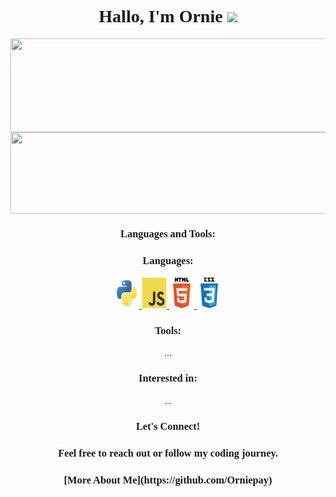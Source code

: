 <h1 style="font-family: Times New Roman, sans-serif;" align="center">Hallo, I'm Ornie <a href="https://avipatilweb.ml/"><img src="https://github.com/KenanGain/KenanGain/blob/main/icons/wave.gif" width="48"></a> </h1>

<a href="https://github.com/Orniepay/github-readme-stats">
  <img height=150 width=2000 align="center" src="https://github-readme-stats.vercel.app/api?username=Orniepay&theme=github_dark_dimmed&show_icons=true"/>
</a> 

<a href="https://github.com/Orniepay/convoychat">
  <img height=130 width=1000 align="center" src="https://github-readme-stats.vercel.app/api/top-langs/?username=Orniepay&theme=github_dark_dimmed&layout=compact"/>
</a>


<h3 style="font-family: Times New Roman, sans-serif;" align="center">Languages and Tools:</h3>

<h3 style="font-family: Times New Roman, sans-serif;" align="center">Languages:</h3>
<p align="center"> 
<a href="https://www.python.org/" target="_blank" rel="noreferrer"> <img src="https://raw.githubusercontent.com/devicons/devicon/master/icons/python/python-original.svg" alt="python" width="40" height="50"/> </a>
<a href="https://developer.mozilla.org/en-US/docs/Web/JavaScript" target="_blank" rel="noreferrer"> <img src="https://raw.githubusercontent.com/devicons/devicon/master/icons/javascript/javascript-original.svg" alt="javascript" width="40" height="50"/> </a>
<a href="https://developer.mozilla.org/en-US/docs/Web/Guide/HTML/HTML5" target="_blank" rel="noreferrer"> <img src="https://raw.githubusercontent.com/devicons/devicon/master/icons/html5/html5-original-wordmark.svg" alt="html5" width="40" height="50"/> </a>
<a href="https://www.w3schools.com/css/" target="_blank" rel="noreferrer"> <img src="https://raw.githubusercontent.com/devicons/devicon/master/icons/css3/css3-original-wordmark.svg" alt="css3" width="40" height="50"/> </a>
<!-- <a href="https://tailwindcss.com/" target="_blank" rel="noreferrer"> <img src="https://raw.githubusercontent.com/devicons/devicon/master/icons/tailwindcss/tailwindcss-plain.svg" alt="tailwind" width="40" height="50"/> </a> -->
</p>

<h3 style="font-family: Times New Roman, sans-serif;" align="center">Tools:</h3>
<p align="center"> 
<!-- Add the tools here in the same format as the languages --> ...
</p>

<h3 style="font-family: Times New Roman, sans-serif;" align="center">Interested in:</h3>
<p align="center"> 
<!-- Add the interests here in the same format as the languages --> ...
</p>

<h3 style="font-family: Times New Roman, sans-serif;" align="center">Let's Connect!</h3>
<h3 style="font-family: Times New Roman, sans-serif;" align="center">Feel free to reach out or follow my coding journey.</h3>
<h3 style="font-family: Times New Roman, sans-serif;" align="center">[More About Me](https://github.com/Orniepay)</h3>
